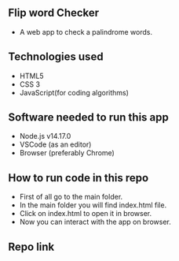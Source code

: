 ## Flip word Checker

- A web app to check a palindrome words.


## Technologies used
- HTML5
- CSS 3
- JavaScript(for coding algorithms)

## Software needed to run this app
- Node.js v14.17.0
- VSCode (as an editor)
- Browser (preferably Chrome)

## How to run code in this repo
- First of all go to the main folder.
- In the main folder you will find index.html file.
- Click on index.html to open it in browser.
- Now you can interact with the app on browser.

## Repo link
